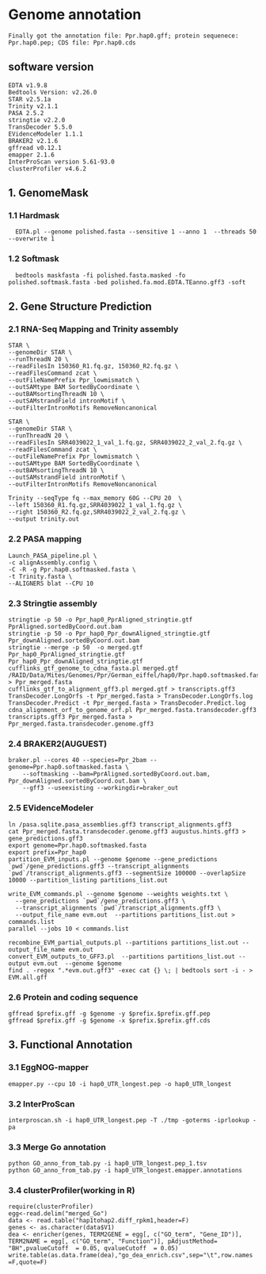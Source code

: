 # Genome annotation
	Finally got the annotation file: Ppr.hap0.gff; protein sequenece: Ppr.hap0.pep; CDS file: Ppr.hap0.cds
## software version
	EDTA v1.9.8 	
	Bedtools Version: v2.26.0
	STAR v2.5.1a
	Trinity v2.1.1
	PASA 2.5.2
	stringtie v2.2.0
	TransDecoder 5.5.0
	EVidenceModeler 1.1.1
	BRAKER2 v2.1.6
	gffread v0.12.1
	emapper 2.1.6
	InterProScan version 5.61-93.0
	clusterProfiler v4.6.2

## 1. GenomeMask
### 1.1 Hardmask
	  EDTA.pl --genome polished.fasta --sensitive 1 --anno 1  --threads 50 --overwrite 1
### 1.2 Softmask
	  bedtools maskfasta -fi polished.fasta.masked -fo polished.softmask.fasta -bed polished.fa.mod.EDTA.TEanno.gff3 -soft
	  
## 2. Gene Structure Prediction
### 2.1 RNA-Seq Mapping and Trinity assembly
	STAR \
	--genomeDir STAR \
	--runThreadN 20 \
	--readFilesIn 150360_R1.fq.gz, 150360_R2.fq.gz \
	--readFilesCommand zcat \
	--outFileNamePrefix Ppr_lowmismatch \
	--outSAMtype BAM SortedByCoordinate \
	--outBAMsortingThreadN 10 \
	--outSAMstrandField intronMotif \
	--outFilterIntronMotifs RemoveNoncanonical
 	
	STAR \
	--genomeDir STAR \
	--runThreadN 20 \
	--readFilesIn SRR4039022_1_val_1.fq.gz, SRR4039022_2_val_2.fq.gz \
	--readFilesCommand zcat \
	--outFileNamePrefix Ppr_lowmismatch \
	--outSAMtype BAM SortedByCoordinate \
	--outBAMsortingThreadN 10 \
	--outSAMstrandField intronMotif \
	--outFilterIntronMotifs RemoveNoncanonical

  	Trinity --seqType fq --max_memory 60G --CPU 20  \
  	--left 150360_R1.fq.gz,SRR4039022_1_val_1.fq.gz \
  	--right 150360_R2.fq.gz,SRR4039022_2_val_2.fq.gz \
	--output trinity.out

### 2.2 PASA mapping
	Launch_PASA_pipeline.pl \
	-c alignAssembly.config \
	-C -R -g Ppr.hap0.softmasked.fasta \
	-t Trinity.fasta \
	--ALIGNERS blat --CPU 10

### 2.3 Stringtie assembly
	stringtie -p 50 -o Ppr_hap0_PprAligned_stringtie.gtf PprAligned.sortedByCoord.out.bam
	stringtie -p 50 -o Ppr_hap0_Ppr_downAligned_stringtie.gtf Ppr_downAligned.sortedByCoord.out.bam
	stringtie --merge -p 50  -o merged.gtf Ppr_hap0_PprAligned_stringtie.gtf Ppr_hap0_Ppr_downAligned_stringtie.gtf
	cufflinks_gtf_genome_to_cdna_fasta.pl merged.gtf /RAID/Data/Mites/Genomes/Ppr/German_eiffel/hap0/Ppr.hap0.softmasked.fasta > Ppr_merged.fasta
	cufflinks_gtf_to_alignment_gff3.pl merged.gtf > transcripts.gff3
	TransDecoder.LongOrfs -t Ppr_merged.fasta > TransDecoder.LongOrfs.log
	TransDecoder.Predict -t Ppr_merged.fasta > TransDecoder.Predict.log 
	cdna_alignment_orf_to_genome_orf.pl Ppr_merged.fasta.transdecoder.gff3 transcripts.gff3 Ppr_merged.fasta > Ppr_merged.fasta.transdecoder.genome.gff3

### 2.4 BRAKER2(AUGUEST)
	braker.pl --cores 40 --species=Ppr_2bam --genome=Ppr.hap0.softmasked.fasta \
		--softmasking --bam=PprAligned.sortedByCoord.out.bam, Ppr_downAligned.sortedByCoord.out.bam \
		--gff3 --useexisting --workingdir=braker_out
    
### 2.5 EVidenceModeler
	ln /pasa.sqlite.pasa_assemblies.gff3 transcript_alignments.gff3
	cat Ppr_merged.fasta.transdecoder.genome.gff3 augustus.hints.gff3 > gene_predictions.gff3
	export genome=Ppr.hap0.softmasked.fasta
	export prefix=Ppr_hap0
	partition_EVM_inputs.pl --genome $genome --gene_predictions `pwd`/gene_predictions.gff3 --transcript_alignments `pwd`/transcript_alignments.gff3 --segmentSize 100000 --overlapSize 10000 --partition_listing partitions_list.out
  
  	write_EVM_commands.pl --genome $genome --weights weights.txt \
	  --gene_predictions `pwd`/gene_predictions.gff3 \
	  --transcript_alignments `pwd`/transcript_alignments.gff3 \
	  --output_file_name evm.out  --partitions partitions_list.out >  commands.list
	parallel --jobs 10 < commands.list
  
	recombine_EVM_partial_outputs.pl --partitions partitions_list.out --output_file_name evm.out
	convert_EVM_outputs_to_GFF3.pl  --partitions partitions_list.out --output evm.out  --genome $genome
	find . -regex ".*evm.out.gff3" -exec cat {} \; | bedtools sort -i - > EVM.all.gff
  
### 2.6 Protein and coding sequence 
	gffread $prefix.gff -g $genome -y $prefix.$prefix.gff.pep
	gffread $prefix.gff -g $genome -x $prefix.$prefix.gff.cds

## 3. Functional Annotation
### 3.1 EggNOG-mapper 
	emapper.py --cpu 10 -i hap0_UTR_longest.pep -o hap0_UTR_longest
 
### 3.2 InterProScan
	interproscan.sh -i hap0_UTR_longest.pep -T ./tmp -goterms -iprlookup -pa

### 3.3 Merge Go annotation
	python GO_anno_from_tab.py -i hap0_UTR_longest.pep_1.tsv
	python GO_anno_from_tab.py -i hap0_UTR_longest.emapper.annotations

### 3.4 clusterProfiler(working in R)
	require(clusterProfiler)
	egg<-read.delim("merged_Go")
	data <- read.table("hap1tohap2.diff_rpkm1,header=F)
	genes <- as.character(data$V1)
	dea <- enricher(genes, TERM2GENE = egg[, c("GO_term", "Gene_ID")], TERM2NAME = egg[, c("GO_term", "Function")], pAdjustMethod= "BH",pvalueCutoff  = 0.05, qvalueCutoff  = 0.05)
	write.table(as.data.frame(dea),"go_dea_enrich.csv",sep="\t",row.names =F,quote=F)



